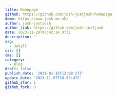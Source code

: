 ```yaml
---
title: Homepage
github: https://github.com/josh-justjosh/homepage
demo: https://www.josh.me.uk/
author: josh-justjosh
author_link: https://github.com/josh-justjosh
date: 2023-11-28T07:42:14.073Z
description: ''
ssg:
  - Jekyll
css: []
cms: []
category:
  - Blog
draft: false
publish_date: '2021-01-16T12:08:27Z'
update_date: '2023-11-07T18:55:47Z'
github_star: 1
github_fork: 0
---
```

